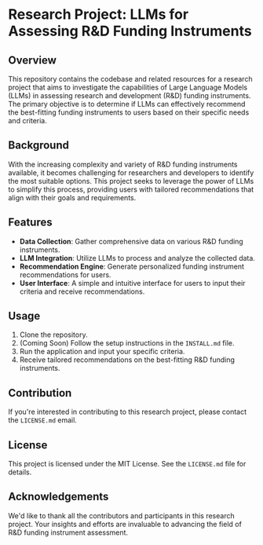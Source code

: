 # Research Project: LLMs for Assessing R&D Funding Instruments

## Overview

This repository contains the codebase and related resources for a research project that aims to investigate the capabilities of Large Language Models (LLMs) in assessing research and development (R&D) funding instruments. The primary objective is to determine if LLMs can effectively recommend the best-fitting funding instruments to users based on their specific needs and criteria.

## Background

With the increasing complexity and variety of R&D funding instruments available, it becomes challenging for researchers and developers to identify the most suitable options. This project seeks to leverage the power of LLMs to simplify this process, providing users with tailored recommendations that align with their goals and requirements.

## Features

- **Data Collection**: Gather comprehensive data on various R&D funding instruments.
- **LLM Integration**: Utilize LLMs to process and analyze the collected data.
- **Recommendation Engine**: Generate personalized funding instrument recommendations for users.
- **User Interface**: A simple and intuitive interface for users to input their criteria and receive recommendations.

## Usage

1. Clone the repository.
2. (Coming Soon) Follow the setup instructions in the `INSTALL.md` file.
3. Run the application and input your specific criteria.
4. Receive tailored recommendations on the best-fitting R&D funding instruments.

## Contribution

If you're interested in contributing to this research project, please contact the `LICENSE.md` email.

## License

This project is licensed under the MIT License. See the `LICENSE.md` file for details.

## Acknowledgements

We'd like to thank all the contributors and participants in this research project. Your insights and efforts are invaluable to advancing the field of R&D funding instrument assessment.
